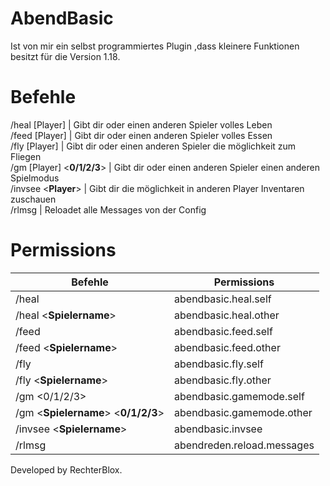# AbendBasic
Ist von mir ein selbst programmiertes Plugin ,dass kleinere Funktionen besitzt für die Version 1.18.

# Befehle
/heal [Player] | Gibt dir oder einen anderen Spieler volles Leben                                                                                                                   
/feed [Player] | Gibt dir oder einen anderen Spieler volles Essen                                                                                                       
/fly [Player] | Gibt dir oder einen anderen Spieler die möglichkeit zum Fliegen                                                                                       
/gm [Player] <__0/1/2/3__> | Gibt dir oder einen anderen Spieler einen anderen Spielmodus                                                                                           
/invsee <__Player__> | Gibt dir die möglichkeit in anderen Player Inventaren zuschauen                                                                                       
/rlmsg | Reloadet alle Messages von der Config                                                                                                                                     

# Permissions
  
| Befehle  | Permissions |
| ------------- | ------------- |
/heal  | abendbasic.heal.self                                                                                                                                   
/heal <__Spielername__> | abendbasic.heal.other                                                                                                                                     
/feed | abendbasic.feed.self                                                                                                                                              
/feed <__Spielername__> | abendbasic.feed.other                                                                                                                                     
/fly | abendbasic.fly.self                                                                                                                                                   
/fly <__Spielername__> | abendbasic.fly.other                                                                                                                                       
/gm <0/1/2/3> | abendbasic.gamemode.self                                                                                                                                         
/gm <__Spielername__> <__0/1/2/3__> | abendbasic.gamemode.other                                                                                                                         
/invsee <__Spielername__> | abendbasic.invsee                                                                                                                                       
/rlmsg | abendreden.reload.messages                                                                                                                                                 

Developed by RechterBlox.
